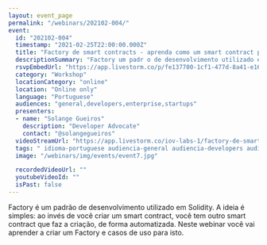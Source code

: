 ```yaml
---
layout: event_page
permalink: "/webinars/202102-004/"
event:
  id: "202102-004"
  timestamp: "2021-02-25T22:00:00.000Z"
  title: "Factory de smart contracts - aprenda como um smart contract pode criar outros"
  descriptionSummary: "Factory um padr o de desenvolvimento utilizado em Solidity. A ideia simples ao inv s de voc criar um smart contract, voc tem outro smart co…"
  rsvpEmbedUrl: "https://app.livestorm.co/p/fe137700-1cf1-477d-8a41-e16131310da9/form"
  category: "Workshop"
  locationCategory: "online"
  location: "Online only"
  language: "Portuguese"
  audiences: "general,developers,enterprise,startups"
  presenters:
  - name: "Solange Gueiros"
    description: "Developer Advocate"
    contact: "@solangegueiros"
  videoStreamUrl: "https://app.livestorm.co/iov-labs-1/factory-de-smart-contracts-aprenda-como-um-smart-contract-pode-criar-outros"
  tags: " idioma-portuguese audiencia-general audiencia-developers audiencia-enterprise audiencia-startups"
  image: "/webinars/img/events/event7.jpg"

  recordedVideoUrl: ""
  youtubeVideoId: ""
  isPast: false
---
```



Factory é um padrão de desenvolvimento utilizado em Solidity. A ideia é simples: ao invés de você criar um smart contract, você tem outro smart contract que faz a criação, de forma automatizada. 
Neste webinar você vai aprender a criar um Factory e casos de uso para isto.

